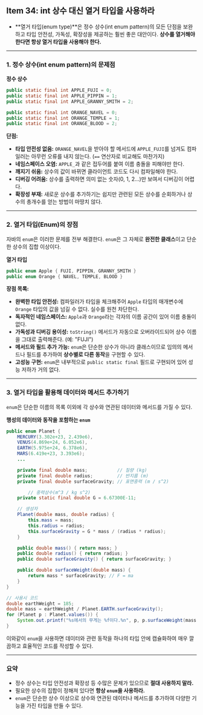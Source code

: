 ## Item 34: int 상수 대신 열거 타입을 사용하라

- **열거 타입(enum type)**은 정수 상수(int enum pattern)의 모든 단점을 보완하고 타입 안전성, 가독성, 확장성을 제공하는 훨씬 좋은 대안이다. **상수를 열거해야 한다면 항상 열거 타입을 사용해야 한다.**

---

### 1. 정수 상수(int enum pattern)의 문제점

**정수 상수**

```java
public static final int APPLE_FUJI = 0;
public static final int APPLE_PIPPIN = 1;
public static final int APPLE_GRANNY_SMITH = 2;

public static final int ORANGE_NAVEL = 0;
public static final int ORANGE_TEMPLE = 1;
public static final int ORANGE_BLOOD = 2;
```

**단점:**

- **타입 안전성 없음:** `ORANGE_NAVEL`을 받아야 할 메서드에 `APPLE_FUJI`를 넘겨도 컴파일러는 아무런 오류를 내지 않는다. (`==` 연산자로 비교해도 마찬가지)
- **네임스페이스 오염:** `APPLE_`과 같은 접두어를 붙여 이름 충돌을 피해야만 한다.
- **깨지기 쉬움:** 상수의 값이 바뀌면 클라이언트 코드도 다시 컴파일해야 한다.
- **디버깅 어려움:** 상수를 출력하면 의미 없는 숫자(0, 1, 2...)만 보여서 디버깅이 어렵다.
- **확장성 부재:** 새로운 상수를 추가하기는 쉽지만 관련된 모든 상수를 순회하거나 상수의 총개수를 얻는 방법이 마땅치 않다.

---

### 2. 열거 타입(Enum)의 장점

자바의 `enum`은 이러한 문제를 전부 해결한다. `enum`은 그 자체로 **완전한 클래스**이고 단순한 상수의 집합 이상이다.

**열거 타입**

```java
public enum Apple { FUJI, PIPPIN, GRANNY_SMITH }
public enum Orange { NAVEL, TEMPLE, BLOOD }
```

**장점 목록:**

- **완벽한 타입 안전성:** 컴파일러가 타입을 체크해주어 `Apple` 타입의 매개변수에 `Orange` 타입의 값을 넘길 수 없다. 실수를 원천 차단한다.
- **독자적인 네임스페이스:** `Apple`과 `Orange`라는 각자의 이름 공간이 있어 이름 충돌이 없다.
- **가독성과 디버깅 용이성:** `toString()` 메서드가 자동으로 오버라이드되어 상수 이름을 그대로 출력해준다. (예: "FUJI")
- **메서드와 필드 추가 가능:** `enum`은 단순한 상수가 아니라 클래스이므로 임의의 메서드나 필드를 추가하여 **상수별로 다른 동작**을 구현할 수 있다.
- **고성능 구현:** `enum`은 내부적으로 `public static final` 필드로 구현되어 있어 성능 저하가 거의 없다.

---

### 3. 열거 타입을 활용해 데이터와 메서드 추가하기

`enum`은 단순한 이름의 목록 이외에 각 상수와 연관된 데이터와 메서드를 가질 수 있다.

**행성의 데이터와 동작을 포함하는 `enum`**

```java
public enum Planet {
    MERCURY(3.302e+23, 2.439e6),
    VENUS(4.869e+24, 6.052e6),
    EARTH(5.975e+24, 6.378e6),
    MARS(6.419e+23, 3.393e6);
    ...

    private final double mass;           // 질량 (kg)
    private final double radius;         // 반지름 (m)
    private final double surfaceGravity; // 표면중력 (m / s^2)

		// 중력상수(m^3 / kg s^2)
    private static final double G = 6.67300E-11;

    // 생성자
    Planet(double mass, double radius) {
        this.mass = mass;
        this.radius = radius;
        this.surfaceGravity = G * mass / (radius * radius);
    }

    public double mass() { return mass; }
    public double radius() { return radius; }
    public double surfaceGravity() { return surfaceGravity; }

    public double surfaceWeight(double mass) {
        return mass * surfaceGravity; // F = ma
    }
}

// 사용시 코드
double earthWeight = 185;
double mass = earthWeight / Planet.EARTH.surfaceGravity();
for (Planet p : Planet.values()) {
    System.out.printf("%s에서의 무게는 %f이다.%n", p, p.surfaceWeight(mass));
}
```

이와같이 `enum`을 사용하면 데이터와 관련 동작을 하나의 타입 안에 캡슐화하여 매우 깔끔하고 효율적인 코드를 작성할 수 있다.

---

### 요약

- 정수 상수는 타입 안전성과 확장성 등 수많은 문제가 있으므로 **절대 사용하지 말라.**
- 필요한 상수의 집합이 정해져 있다면 **항상 `enum`을 사용하라.**
- `enum`은 단순한 상수 이상으로 상수와 연관된 데이터나 메서드를 추가하여 다양한 기능을 가진 타입을 만들 수 있다.
